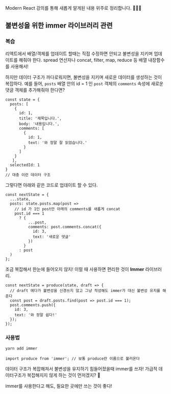 Modern React 강의를 통해 새롭게 알게된 내용 위주로 정리합니다. 🙆🏻‍♀️

## 불변성을 위한 immer 라이브러리 관련
### 복습

리액트에서 배열/객체를 업데이트 할때는 직접 수정하면 안되고 불변성을 지키며 업데이트를 해줘야 한다. spread 연산자나 concat, filter, map, reduce 등 배열 내장함수를 사용해서!

하지만 데이터 구조가 까다로워지면, 불변성을 지키며 새로운 데이터를 생성하는 것이 복잡하다. 예를 들어, `posts` 배열 안의 id = 1 인 `post` 객체의 `comments` 속성에 새로운 댓글 객체를 추가해줘야 한다면?

```react
const state = {
  posts: [
    {
      id: 1,
      title: '제목입니다.',
      body: '내용입니다.',
      comments: [
        {
          id: 1,
          text: '와 정말 잘 읽었습니다.'
        }
      ]
    }
   ],
  selectedId: 1
}
// 대충 이런 데이터 구조
```

그렇다면 아래와 같은 코드로 업데이트 할 수 있다.

```react
const nextState = {
  ...state,
  posts: state.posts.map(post =>
    // id 가 1인 post만 아래의 comments를 새롭게 concat 
    post.id === 1
      ? {
          ...post,
          comments: post.comments.concat({
            id: 3,
            text: '새로운 댓글'
          })
        }
      : post
  )
};
```

조금 복잡해서 한눈에 들어오지 않지! 이럴 때 사용하면 편리한 것이 **Immer** 라이브러리.

```react
const nextState = produce(state, draft => {
  // draft 에다가 불변성을 신경쓰지 않고 그냥 작성해도 immer가 대신 불변성 유지를 해준다
  const post = draft.posts.find(post => post.id === 1);
  post.comments.push({
    id: 3,
    text: '와 정말 쉽다!'
  });
});
```

### 사용법

```bash
yarn add immer
```

```react
import produce from 'immer'; // 보통 produce란 이름으로 불러온다
```

데이터 구조가 복잡해져서 불변성을 유지하기 힘들어졌을때 immer를 쓰자! 가급적 데이터구조가 복잡해지지 않게 하는 것이 먼저겠지? 🤔

immer를 사용한다고 해도, 필요한 곳에만 쓰는 것이 좋다!